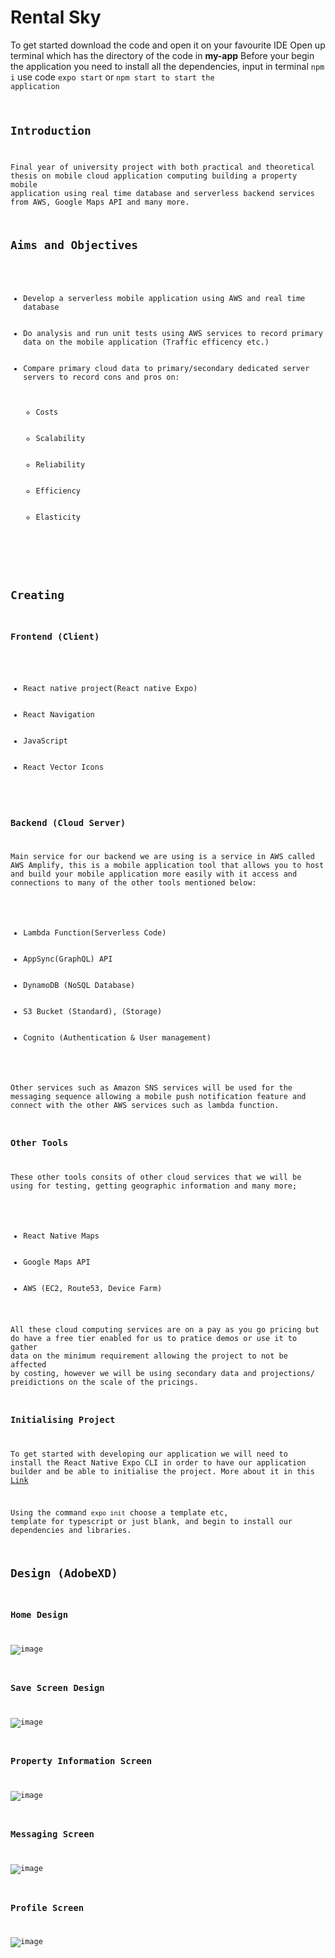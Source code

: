 # Rental Sky

To get started download the code and open it on your favourite IDE
Open up terminal which has the directory of the code in <strong>my-app</strong>
Before your begin the application you need to install all the dependencies, input in terminal <code>npm i</code>
use code <code>expo start</code> or <code>npm start</start> to start the application

## Introduction
Final year of university project with both practical and theoretical thesis on mobile cloud application computing building a property mobile application using real time database and serverless backend services from AWS, Google Maps API and many more. 

## Aims and Objectives
<ul>
  <li>Develop a serverless mobile application using AWS and real time database</li>
  <li>Do analysis and run unit tests using AWS services to record primary data on the mobile application (Traffic efficency etc.)</li>
  <li>Compare primary cloud data to primary/secondary dedicated server servers to record cons and pros on:
    <ul>
      <li>Costs</li>
      <li>Scalability</li>
      <li>Reliability</li>
      <li>Efficiency</li>
      <li>Elasticity</li>
    </ul>
</ul>

## Creating

### Frontend (Client)
<ul>
  <li>React native project(React native Expo)</li>
  <li>React Navigation</li>
  <li>JavaScript</li>
  <li>React Vector Icons</li>
</ul>

### Backend (Cloud Server)
Main service for our backend we are using is a service in AWS called AWS Amplify, this is a mobile application tool that allows you to host and build your mobile application more easily with it access and connections to many of the other tools mentioned below:
<ul>
  <li>Lambda Function(Serverless Code)</li>
  <li>AppSync(GraphQL) API</li>
  <li>DynamoDB (NoSQL Database)</li>
  <li>S3 Bucket (Standard), (Storage)</li>
  <li>Cognito (Authentication & User management)</li>
</ul>

Other services such as Amazon SNS services will be used for the messaging sequence allowing a mobile push notification feature and connect with the other AWS services such as lambda function.

### Other Tools
These other tools consits of other cloud services that we will be using for testing, getting geographic information and many more;
<ul>
  <li>React Native Maps</li>
  <li>Google Maps API</li>
  <li>AWS (EC2, Route53, Device Farm)
</ul>

All these cloud computing services are on a pay as you go pricing but do have a free tier enabled for us to pratice demos or use it to gather data on the minimum requirement allowing the project to not be affected by costing, however we will be using secondary data and projections/ preidictions on the scale of the pricings.

### Initialising Project

To get started with developing our application we will need to install the React Native Expo CLI in order to have our application builder and be able to initialise the project. More about it in this <a href="https://docs.expo.dev/get-started/installation/">Link</a>

Using the command <code>expo init</code> choose a template etc, template for typescript or just blank, and begin to install our dependencies and libraries. 

## Design (AdobeXD)

### Home Design 
![image](https://user-images.githubusercontent.com/77361838/197478872-4b754a7f-9587-47a0-976f-ebaaddb405c1.png)

### Save Screen Design
![image](https://user-images.githubusercontent.com/77361838/197478995-e4226bfd-1b95-4636-b79e-028b0d6129e0.png)

### Property Information Screen 
![image](https://user-images.githubusercontent.com/77361838/197479161-b3d95c93-fc0e-4d99-8462-45f2f6b5ec08.png)

### Messaging Screen
![image](https://user-images.githubusercontent.com/77361838/197479256-c578ee16-06ac-434f-b73a-b86736533dcb.png)

### Profile Screen
![image](https://user-images.githubusercontent.com/77361838/197479332-5df492d4-9059-4e1f-a4b5-9ee529453cee.png)

